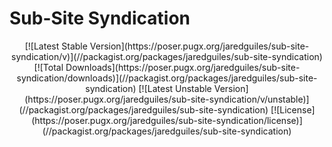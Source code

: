 # Sub-Site Syndication

<p align="center">[![Latest Stable Version](https://poser.pugx.org/jaredguiles/sub-site-syndication/v)](//packagist.org/packages/jaredguiles/sub-site-syndication) [![Total Downloads](https://poser.pugx.org/jaredguiles/sub-site-syndication/downloads)](//packagist.org/packages/jaredguiles/sub-site-syndication) [![Latest Unstable Version](https://poser.pugx.org/jaredguiles/sub-site-syndication/v/unstable)](//packagist.org/packages/jaredguiles/sub-site-syndication) [![License](https://poser.pugx.org/jaredguiles/sub-site-syndication/license)](//packagist.org/packages/jaredguiles/sub-site-syndication)</p>